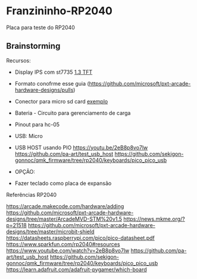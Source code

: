 # Franzininho-RP2040

Placa para teste do RP2040

## Brainstorming

Recursos:
- Display IPS com st7735 [1.3 TFT](https://pt.aliexpress.com/item/4001282467099.html?spm=a2g0o.productlist.0.0.2600479fzkLFuy&algo_pvid=41604a7a-2572-4824-af54-ab23fa447bef&algo_exp_id=41604a7a-2572-4824-af54-ab23fa447bef-2&pdp_ext_f=%7B%22sku_id%22%3A%2212000017591977476%22%7D&pdp_pi=-1%3B15.47%3B-1%3B-1%40salePrice%3BBRL%3Bsearch-mainSearch)
- Formato conofrme esse guia (https://github.com/microsoft/pxt-arcade-hardware-designs/pulls)
- Conector para micro sd card [exemplo](https://pt.aliexpress.com/item/1005002327556213.html?spm=a2g0o.productlist.0.0.5e17d13bajhceq&algo_pvid=1e473f28-a7a4-45c7-b086-8bc26ea62537&algo_exp_id=1e473f28-a7a4-45c7-b086-8bc26ea62537-2&pdp_ext_f=%7B%22sku_id%22%3A%2212000020103778220%22%7D&pdp_pi=-1%3B1.66%3B-1%3B2221%40salePrice%3BBRL%3Bsearch-mainSearch)
- Bateria - Circuito para gerenciamento de carga
- Pinout para hc-05
- USB: Micro
- USB HOST usando PIO 
    https://youtu.be/2eB8p8vo7lw
    https://github.com/pa-art/test_usb_host
    https://github.com/sekigon-gonnoc/qmk_firmware/tree/rp2040/keyboards/pico_pico_usb
   
 - OPÇÃO:
 -  Fazer teclado como placa de expansão

Referências
RP2040

https://arcade.makecode.com/hardware/adding
https://github.com/microsoft/pxt-arcade-hardware-designs/tree/master/ArcadeMVD-STM%20v1.5
https://news.mkme.org/?p=21518
https://github.com/microsoft/pxt-arcade-hardware-designs/tree/master/microbit-shield
https://datasheets.raspberrypi.com/pico/pico-datasheet.pdf
https://www.sparkfun.com/rp2040#resources
https://www.youtube.com/watch?v=2eB8p8vo7lw
https://github.com/pa-art/test_usb_host
https://github.com/sekigon-gonnoc/qmk_firmware/tree/rp2040/keyboards/pico_pico_usb
https://learn.adafruit.com/adafruit-pygamer/which-board
